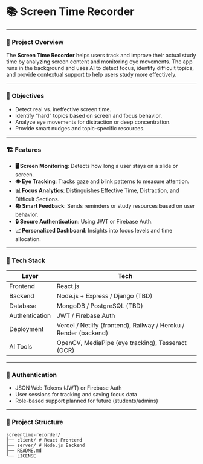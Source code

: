 # 📚 Screen Time Recorder

---

### 🧠 Project Overview

The **Screen Time Recorder** helps users track and improve their actual study time by analyzing screen content and monitoring eye movements. The app runs in the background and uses AI to detect focus, identify difficult topics, and provide contextual support to help users study more effectively.

---

### 🎯 Objectives

- Detect real vs. ineffective screen time.
- Identify “hard” topics based on screen and focus behavior.
- Analyze eye movements for distraction or deep concentration.
- Provide smart nudges and topic-specific resources.

---

### 🏗️ Features

- **🖥️ Screen Monitoring**: Detects how long a user stays on a slide or screen.
- **👁️ Eye Tracking**: Tracks gaze and blink patterns to measure attention.
- **📊 Focus Analytics**: Distinguishes Effective Time, Distraction, and Difficult Sections.
- **📚 Smart Feedback**: Sends reminders or study resources based on user behavior.
- **🔒 Secure Authentication**: Using JWT or Firebase Auth.
- **📈 Personalized Dashboard**: Insights into focus levels and time allocation.

---

### 🔧 Tech Stack

| Layer          | Tech                                                             |
| -------------- | ---------------------------------------------------------------- |
| Frontend       | React.js                                                         |
| Backend        | Node.js + Express / Django (TBD)                                 |
| Database       | MongoDB / PostgreSQL (TBD)                                       |
| Authentication | JWT / Firebase Auth                                              |
| Deployment     | Vercel / Netlify (frontend), Railway / Heroku / Render (backend) |
| AI Tools       | OpenCV, MediaPipe (eye tracking), Tesseract (OCR)                |

---

### 🔐 Authentication

- JSON Web Tokens (JWT) or Firebase Auth
- User sessions for tracking and saving focus data
- Role-based support planned for future (students/admins)

---

### 📁 Project Structure

```shell
screentime-recorder/
├── client/ # React Frontend
├── server/ # Node.js Backend
├── README.md
└── LICENSE
```
